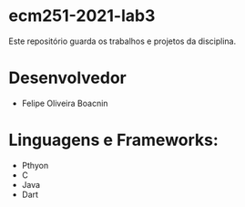 # ecm251-2021-lab3
Este repositório guarda os trabalhos e projetos da disciplina.

# Desenvolvedor
- Felipe Oliveira Boacnin

# Linguagens e Frameworks:
- Pthyon
- C
- Java
- Dart